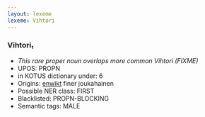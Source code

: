 ```yaml
---
layout: lexeme
lexeme: Vihtori
---
```


###  Vihtori₁

* _This rare proper noun overlaps more common *Vihtori* (FIXME)_
* UPOS:  PROPN
* in KOTUS dictionary under:  6
* Origins: [enwikt](https://en.wiktionary.org/wiki/Vihtori) finer joukahainen 
* Possible NER class:  FIRST
* Blacklisted:  PROPN-BLOCKING
* Semantic tags:  MALE

